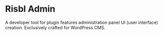 # Risbl Admin
A developer tool for plugin features administration panel UI (user interface) creation. Exclusively crafted for WordPress CMS.
